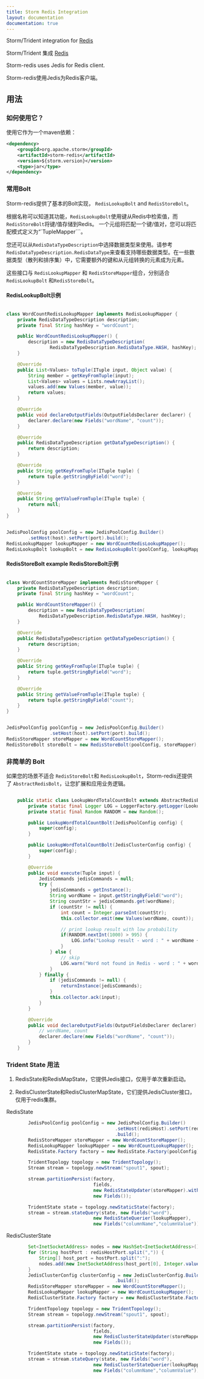 ```yaml
---
title: Storm Redis Integration
layout: documentation
documentation: true
---
```


Storm/Trident integration for [Redis](http://redis.io/)

Storm/Trident 集成 [Redis](http://redis.io/)

Storm-redis uses Jedis for Redis client.

Storm-redis使用Jedis为Redis客户端。

## 用法

### 如何使用它？

使用它作为一个maven依赖：

```xml
<dependency>
    <groupId>org.apache.storm</groupId>
    <artifactId>storm-redis</artifactId>
    <version>${storm.version}</version>
    <type>jar</type>
</dependency>
```

### 常用Bolt

Storm-redis提供了基本的Bolt实现， ```RedisLookupBolt``` and ```RedisStoreBolt```。

根据名称可以知道其功能，```RedisLookupBolt```使用键从Redis中检索值，而```RedisStoreBolt```将键/值存储到Redis。 一个元组将匹配一个键/值对，您可以将匹配模式定义为“`TupleMapper```。

您还可以从```RedisDataTypeDescription```中选择数据类型来使用。请参考 ```RedisDataTypeDescription.RedisDataType```来查看支持哪些数据类型。在一些数据类型（散列和排序集）中，它需要额外的键和从元组转换的元素成为元素。

这些接口与 ```RedisLookupMapper``` 和 ```RedisStoreMapper```组合，分别适合 ```RedisLookupBolt``` 和```RedisStoreBolt```。

#### RedisLookupBolt示例

```java

class WordCountRedisLookupMapper implements RedisLookupMapper {
    private RedisDataTypeDescription description;
    private final String hashKey = "wordCount";

    public WordCountRedisLookupMapper() {
        description = new RedisDataTypeDescription(
                RedisDataTypeDescription.RedisDataType.HASH, hashKey);
    }

    @Override
    public List<Values> toTuple(ITuple input, Object value) {
        String member = getKeyFromTuple(input);
        List<Values> values = Lists.newArrayList();
        values.add(new Values(member, value));
        return values;
    }

    @Override
    public void declareOutputFields(OutputFieldsDeclarer declarer) {
        declarer.declare(new Fields("wordName", "count"));
    }

    @Override
    public RedisDataTypeDescription getDataTypeDescription() {
        return description;
    }

    @Override
    public String getKeyFromTuple(ITuple tuple) {
        return tuple.getStringByField("word");
    }

    @Override
    public String getValueFromTuple(ITuple tuple) {
        return null;
    }
}

```

```java

JedisPoolConfig poolConfig = new JedisPoolConfig.Builder()
        .setHost(host).setPort(port).build();
RedisLookupMapper lookupMapper = new WordCountRedisLookupMapper();
RedisLookupBolt lookupBolt = new RedisLookupBolt(poolConfig, lookupMapper);
```

#### RedisStoreBolt example RedisStoreBolt示例

```java

class WordCountStoreMapper implements RedisStoreMapper {
    private RedisDataTypeDescription description;
    private final String hashKey = "wordCount";

    public WordCountStoreMapper() {
        description = new RedisDataTypeDescription(
            RedisDataTypeDescription.RedisDataType.HASH, hashKey);
    }

    @Override
    public RedisDataTypeDescription getDataTypeDescription() {
        return description;
    }

    @Override
    public String getKeyFromTuple(ITuple tuple) {
        return tuple.getStringByField("word");
    }

    @Override
    public String getValueFromTuple(ITuple tuple) {
        return tuple.getStringByField("count");
    }
}
```

```java

JedisPoolConfig poolConfig = new JedisPoolConfig.Builder()
                .setHost(host).setPort(port).build();
RedisStoreMapper storeMapper = new WordCountStoreMapper();
RedisStoreBolt storeBolt = new RedisStoreBolt(poolConfig, storeMapper);
```

### 非简单的 Bolt

如果您的场景不适合 ```RedisStoreBolt```和 ```RedisLookupBolt```，Storm-redis还提供了 ```AbstractRedisBolt```，让您扩展和应用业务逻辑。

```java

    public static class LookupWordTotalCountBolt extends AbstractRedisBolt {
        private static final Logger LOG = LoggerFactory.getLogger(LookupWordTotalCountBolt.class);
        private static final Random RANDOM = new Random();

        public LookupWordTotalCountBolt(JedisPoolConfig config) {
            super(config);
        }

        public LookupWordTotalCountBolt(JedisClusterConfig config) {
            super(config);
        }

        @Override
        public void execute(Tuple input) {
            JedisCommands jedisCommands = null;
            try {
                jedisCommands = getInstance();
                String wordName = input.getStringByField("word");
                String countStr = jedisCommands.get(wordName);
                if (countStr != null) {
                    int count = Integer.parseInt(countStr);
                    this.collector.emit(new Values(wordName, count));

                    // print lookup result with low probability
                    if(RANDOM.nextInt(1000) > 995) {
                        LOG.info("Lookup result - word : " + wordName + " / count : " + count);
                    }
                } else {
                    // skip  
                    LOG.warn("Word not found in Redis - word : " + wordName);
                }
            } finally {
                if (jedisCommands != null) {
                    returnInstance(jedisCommands);
                }
                this.collector.ack(input);
            }
        }

        @Override
        public void declareOutputFields(OutputFieldsDeclarer declarer) {
            // wordName, count
            declarer.declare(new Fields("wordName", "count"));
        }
    }

```

### Trident State 用法 

1. RedisState和RedisMapState，它提供Jedis接口，仅用于单次重新启动。

2. RedisClusterState和RedisClusterMapState，它们提供JedisCluster接口，仅用于redis集群。

RedisState
```java
        JedisPoolConfig poolConfig = new JedisPoolConfig.Builder()
                                        .setHost(redisHost).setPort(redisPort)
                                        .build();
        RedisStoreMapper storeMapper = new WordCountStoreMapper();
        RedisLookupMapper lookupMapper = new WordCountLookupMapper();
        RedisState.Factory factory = new RedisState.Factory(poolConfig);

        TridentTopology topology = new TridentTopology();
        Stream stream = topology.newStream("spout1", spout);

        stream.partitionPersist(factory,
                                fields,
                                new RedisStateUpdater(storeMapper).withExpire(86400000),
                                new Fields());

        TridentState state = topology.newStaticState(factory);
        stream = stream.stateQuery(state, new Fields("word"),
                                new RedisStateQuerier(lookupMapper),
                                new Fields("columnName","columnValue"));
```

RedisClusterState
```java
        Set<InetSocketAddress> nodes = new HashSet<InetSocketAddress>();
        for (String hostPort : redisHostPort.split(",")) {
            String[] host_port = hostPort.split(":");
            nodes.add(new InetSocketAddress(host_port[0], Integer.valueOf(host_port[1])));
        }
        JedisClusterConfig clusterConfig = new JedisClusterConfig.Builder().setNodes(nodes)
                                        .build();
        RedisStoreMapper storeMapper = new WordCountStoreMapper();
        RedisLookupMapper lookupMapper = new WordCountLookupMapper();
        RedisClusterState.Factory factory = new RedisClusterState.Factory(clusterConfig);

        TridentTopology topology = new TridentTopology();
        Stream stream = topology.newStream("spout1", spout);

        stream.partitionPersist(factory,
                                fields,
                                new RedisClusterStateUpdater(storeMapper).withExpire(86400000),
                                new Fields());

        TridentState state = topology.newStaticState(factory);
        stream = stream.stateQuery(state, new Fields("word"),
                                new RedisClusterStateQuerier(lookupMapper),
                                new Fields("columnName","columnValue"));
```
